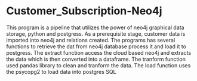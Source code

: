 # Customer_Subscription-Neo4j

This program is a pipeline that utilizes the power of neo4j graphical data storage, python and postgress.
As a prerequisite stage, customer data is imported into neo4j and relations created.
The programs has several functions to retrieve the dat from neo4j database process it and load it to postgress.
The extract function access the cloud based neo4j and extracts the data which is then converted into a dataframe.
The tranform function used pandas library to clean and tranform the data.
The load function uses the psycopg2 to load data into postgres SQL
